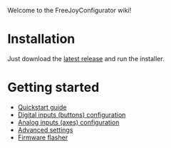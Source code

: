 Welcome to the FreeJoyConfigurator wiki!

# Installation
Just download the [latest release]() and run the installer.

# Getting started
* [Quickstart guide]()
* [Digital inputs (buttons) configuration]()
* [Analog inputs (axes) configuration]()
* [Advanced settings]()
* [Firmware flasher]()